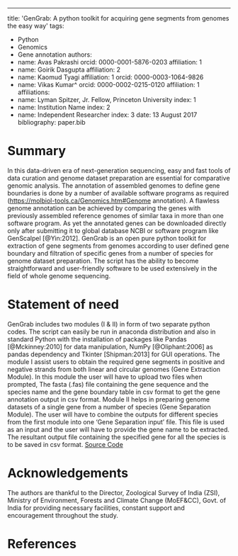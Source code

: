 ---
title: 'GenGrab: A python toolkit for acquiring gene segments from genomes the easy way'
tags:
  - Python
  - Genomics
  - Gene annotation
authors:
  - name: Avas Pakrashi
    orcid: 0000-0001-5876-0203
    affiliation: 1
  - name: Goirik Dasgupta
    affiliation: 2
  - name: Kaomud Tyagi
    affiliation: 1
    orcid: 0000-0003-1064-9826
  - name: Vikas Kumar^
    orcid: 0000-0002-0215-0120
    affiliation: 1
affiliations:
 - name: Lyman Spitzer, Jr. Fellow, Princeton University
   index: 1
 - name: Institution Name
   index: 2
 - name: Independent Researcher
   index: 3
date: 13 August 2017
bibliography: paper.bib
# Summary
In this data-driven era of next-generation sequencing, easy and fast tools of data curation and genome dataset preparation are essential for comparative genomic analysis. The annotation of assembled genomes to define gene boundaries is done by a number of available software programs as required (https://molbiol-tools.ca/Genomics.htm#Genome annotation). A flawless genome annotation can be achieved by comparing the genes with previously assembled reference genomes of similar taxa in more than one software program. As yet the annotated genes can be downloaded directly only after submitting it to global database NCBI or software program like GenScalpel [@Yin:2012]. GenGrab is an open pure python toolkit for extraction of gene segments from genomes according to user defined gene boundary and filtration of specific genes from a number of species for genome dataset preparation. The script has the ability to become straightforward and user-friendly software to be used extensively in the field of whole genome sequencing.
# Statement of need 
GenGrab includes two modules (I & II) in form of two separate python codes. The script can easily be run in anaconda distribution and also in standard Python with the installation of packages like Pandas [@Mckinney:2010] for data manipulation, NumPy [@Oliphant:2006] as pandas dependency and Tkinter [Shipman:2013] for GUI operations. 
The module I assist users to obtain the required gene segments in positive and negative strands from both linear and circular genomes (Gene Extraction Module). In this module the user will have to upload two files when prompted, The fasta (.fas) file containing the gene sequence and the species name and the gene boundary table in csv format to get the gene annotation output in csv format. Module II helps in preparing genome datasets of a single gene from a number of species (Gene Separation Module). The user will have to combine the outputs for different species from the first module into one ‘Gene Separation input’ file. This file is used as an input and the user will have to provide the gene name to be extracted. The resultant output file containing the specified gene for all the species is to be saved in csv format.
[Source Code](https://github.com/avvypaks/GenGrab)
# Acknowledgements
The authors are thankful to the Director, Zoological Survey of India (ZSI), Ministry of Environment, Forests and Climate Change (MoEF&CC), Govt. of India for providing necessary facilities, constant support and encouragement throughout the study.
# References
